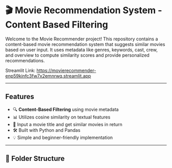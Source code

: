 # 🎬 Movie Recommendation System - Content Based Filtering

Welcome to the Movie Recommender project! This repository contains a content-based movie recommendation system that suggests similar movies based on user input. It uses metadata like genres, keywords, cast, crew, and overview to compute similarity scores and provide personalized recommendations.


Streamlit Link: https://movierecommender-enp59kinfc3fw7x2emnrwq.streamlit.app


---

## Features

- 🔍 **Content-Based Filtering** using movie metadata
- 📊 Utilizes cosine similarity on textual features
- 🎥 Input a movie title and get similar movies in return
- 🛠️ Built with Python and Pandas
- 💡 Simple and beginner-friendly implementation

---

## 📁 Folder Structure


